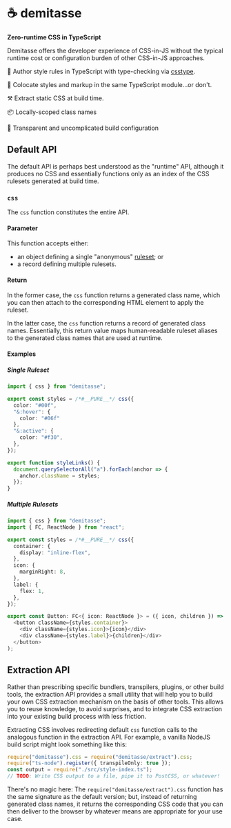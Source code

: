 # ☕ demitasse
**Zero-runtime CSS in TypeScript**

Demitasse offers the developer experience of CSS-in-JS without the typical
runtime cost or configuration burden of other CSS-in-JS approaches.

💅 Author style rules in TypeScript with type-checking via
   [csstype](https://github.com/frenic/csstype).

👬 Colocate styles and markup in the same TypeScript module…or don't.

⚒️  Extract static CSS at build time.

📦 Locally-scoped class names

🔎 Transparent and uncomplicated build configuration

## Default API

The default API is perhaps best understood as the "runtime" API, although it
produces no CSS and essentially functions only as an index of the CSS rulesets
generated at build time.

### `css`

The `css` function constitutes the entire API.

#### Parameter

This function accepts either:
* an object defining a single "anonymous"
  [ruleset](https://developer.mozilla.org/en-US/docs/Web/CSS/Syntax#css_rulesets);
  or
* a record defining multiple rulesets.

#### Return

In the former case, the `css` function returns a generated class name, which you
can then attach to the corresponding HTML element to apply the ruleset.

In the latter case, the `css` function returns a record of generated class
names. Essentially, this return value maps human-readable ruleset aliases to
the generated class names that are used at runtime.

#### Examples

##### Single Ruleset
```typescript
import { css } from "demitasse";

export const styles = /*#__PURE__*/ css({
  color: "#00f",
  "&:hover": {
    color: "#06f"
  },
  "&:active": {
    color: "#f30",
  },
});

export function styleLinks() {
  document.querySelectorAll("a").forEach(anchor => {
    anchor.className = styles;
  });
}
```

##### Multiple Rulesets
```typescript
import { css } from "demitasse";
import { FC, ReactNode } from "react";

export const styles = /*#__PURE__*/ css({
  container: {
    display: "inline-flex",
  },
  icon: {
    marginRight: 8,
  },
  label: {
    flex: 1,
  },
});

export const Button: FC<{ icon: ReactNode }> = ({ icon, children }) => (
  <button className={styles.container}>
    <div className={styles.icon}>{icon}</div>
    <div className={styles.label}>{children}</div>
  </button>
);
```

## Extraction API

Rather than prescribing specific bundlers, transpilers, plugins, or other build
tools, the extraction API provides a small utility that will help you to build
your own CSS extraction mechanism on the basis of other tools. This allows you
to reuse knowledge, to avoid surprises, and to integrate CSS extraction into
your existing build process with less friction.

Extracting CSS involves redirecting default `css` function calls to the
analogous function in the extraction API. For example, a vanilla NodeJS build
script might look something like this:

```typescript
require("demitasse").css = require("demitasse/extract").css;
require("ts-node").register({ transpileOnly: true });
const output = require("./src/style-index.ts");
// TODO: Write CSS output to a file, pipe it to PostCSS, or whatever!
```

There's no magic here: The `require("demitasse/extract").css` function has the
same signature as the default version; but, instead of returning generated class
names, it returns the corresponding CSS code that you can then deliver to the
browser by whatever means are appropriate for your use case.
